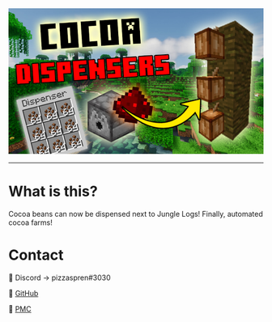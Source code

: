 <div style="text-align:center">
  <img src="/img/title.png"/>
</div>

---

# What is this?

Cocoa beans can now be dispensed next to Jungle Logs! Finally, automated cocoa farms!

# Contact

:link: Discord -> pizzaspren#3030

:link: [GitHub](https://github.com/pizzaspren)

:link: [PMC](https://www.planetminecraft.com/member/pizzaspren/)
